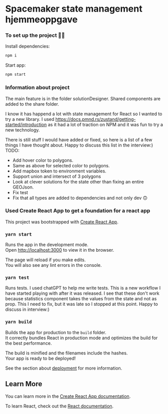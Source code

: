 # Spacemaker state management hjemmeoppgave

### To set up the project :woman_mechanic:

Install dependencies:
```sh 
npm i
```

Start app:
```sh
npm start
```

### Information about project
The main feature is in the folder solutionDesigner. Shared components are added to the share folder.

I know it has happend a lot with state management for React so I wanted to try a new library. I used https://docs.pmnd.rs/zustand/getting-started/introduction as it had a lot of traction on NPM and it was fun to try a new technology.

There is still stuff I would have added or fixed, so here is a list of a few things I have thought about. 
Happy to discuss this list in the interview:)
TODO:

- Add hover color to polygons.
- Same as above for selected color to polygons.
- Add mapbox token to environment variables. 
- Support union and intersect of 3 polygons
- Look at clever solutions for the state other than fixing an entire GEOJson.
- Fix test
- Fix that all types are added to dependencies and not only dev :upside_down_face:

### Used Create React App to get a foundation for a react app

This project was bootstrapped with [Create React App](https://github.com/facebook/create-react-app).

### `yarn start`

Runs the app in the development mode.\
Open [http://localhost:3000](http://localhost:3000) to view it in the browser.

The page will reload if you make edits.\
You will also see any lint errors in the console.

### `yarn test`

Runs tests.
I used chatGPT to help me write tests. This is a new workflow I have started playing with after it was released. I see that these don't work because statistics component takes the values from the state and not as prop. This I need to fix, but it was late so I stopped at this point. Happy to discuss in interview:)

### `yarn build`

Builds the app for production to the `build` folder.\
It correctly bundles React in production mode and optimizes the build for the best performance.

The build is minified and the filenames include the hashes.\
Your app is ready to be deployed!

See the section about [deployment](https://facebook.github.io/create-react-app/docs/deployment) for more information.

## Learn More

You can learn more in the [Create React App documentation](https://facebook.github.io/create-react-app/docs/getting-started).

To learn React, check out the [React documentation](https://reactjs.org/).
